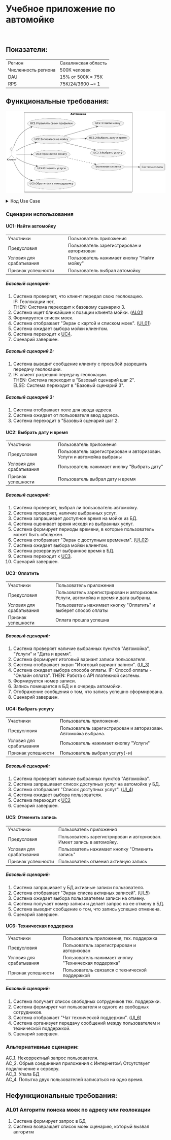 # Учебное приложение по автомойке
<br>

## Показатели:
  <table>
  <tr>
    <td>Регион</td>
    <td>Сахалинская область</td>
  </tr>
  <tr>
    <td>Численность региона</td>
    <td>500К человек</td>
  </tr>
  <tr>
    <td>DAU</td>
    <td>15% от 500К = 75К </td>
  </tr>
  <tr>
    <td>RPS</td>
    <td>75K/24/3600 ~= 1</td>
  </tr>
</table>


## Функциональные требования:
 ![User Case](/material/UserCases.png)

<details>
  <summary>Код Use Case</summary>
  
```plantuml

@startuml
    left to right direction
    actor "Клиент" as client
    rectangle "Система оплаты" as r1
    rectangle "Автомойка" {
        usecase "UC1:Автоизироваться" as UC1
        usecase "UC2:Записаться на мойку" as UC2
        usecase "UC2.3:Выбрать услугу" as UC2.3
        usecase "UC2.2:Выбрать дату и время" as UC2.2
        usecase "UC2.1:Найти мойку" as UC2.1
        usecase "UC3:Произвести оплату" as UC3
        usecase "UC4:Отменить услуги" as UC4
        usecase "UC5:Обратиться в техподдержку" as UC5
        usecase "Платежная система" as US1
    }
      
    client --> UC1
    client --> UC2
    UC2 --> UC2.1
    UC2 --> UC2.2
    UC2 --> UC2.3
    client --> UC3
    client --> UC4
    client --> UC5
    UC3 ..> US1
    US1 --> r1
```
</details>

### Сценарии использования
#### UC1: Найти автомойку
 <table>
  <tr>
    <td>Участники</td>
    <td>Пользователь приложения</td>
  </tr>
  <tr>
    <td>Предусловия</td>
    <td> Пользователь зарегистрирован и авторизован</td>
  </tr>
  <tr>
    <td>Условия для срабатывания</td>
    <td>Пользователь нажимает кнопку "Найти мойку"</td>
  </tr>
  <tr>
    <td>Признак успешности</td>
    <td>Пользователь выбрал автомойку</td>
  </tr>
</table>

##### Базовый сценарий:
1. Система проверяет, что клиент передал свою геолокацию.<br>
IF: Геолокации нет,<br>
THEN: Система переходит к базовому сценарию 3.
2. Система ищет ближайшие к позиции клиента мойки. ([AL01](#al01-алгоритм-поиска-моек-по-адресу-или-геолокации))
3. Формируется список моек.
4. Система отображает "Экран с картой и списком моек". ([UI_01](#ui_1-экран-с-картой-и-списком-моек))
5. Система ожидает выбора мойки клиентом.
6. Система переходит к [UC4](#uc4-выбрать-услугу).
7. Сценарий завершен.

##### Базовый сценарий 2:
1. Система выводит сообщение клиенту с просьбой разрешить передачу геолокации.
2. IF: клиент разрешил передачу геолокации.<br>
THEN: Система переходит в "Базовый сценарий шаг 2".<br>
ELSE: Система переходит в "Базовый сценарий 3".

##### Базовый сценарий 3:
1. Система отображает поле для ввода адреса.
2. Система ожидает от пользователя ввод адреса.
3. Система переходит в "Базовый сценарий шаг 2.



<!-- ///////////////////////////////////////////////////////////////////////////////////////////////////////////////////////////// -->



#### UC2: Выбрать дату и время

<table>
  <tr>
    <td>Участники</td>
    <td>Пользователь приложения</td>
  </tr>
  <tr>
    <td>Предусловия</td>
    <td> Пользователь зарегистрирован и авторизован. Услуги и автомойка выбраны</td>
  </tr>
  <tr>
    <td>Условия для срабатывания</td>
    <td>Пользователь нажимает кнопку "Выбрать дату"</td>
  </tr>
  <tr>
    <td>Признак успешности</td>
    <td>Пользователь выбрал дату и время</td>
  </tr>
</table>

##### Базовый сценарий:
1. Система проверяет, выбрал ли пользователь автомойку.
2. Система проверяет, наличие выбранных услуг.
3. Система запрашивает доступное время на мойке из БД.
4. Система оценивает время исходя из выбранных услуг.
5. Система формирует периоды времени, в которые пользователь может быть обслужен.
6. Система отображает "Экран с доступным временем". ([UI_02](#ui_2-экран-с-доступным-временем))
7. Система ожидает выбора мойки клиентом.
8. Система резервирует выбранное время в БД.
9. Система переходит к [UC3](#uc3-оплатить).
10. Сценарий завершен.



<!-- ///////////////////////////////////////////////////////////////////////////////////////////////////////////////////////////// -->

#### UC3: Оплатить

<table>
  <tr>
    <td>Участники</td>
    <td>Пользователь приложения</td>
  </tr>
  <tr>
    <td>Предусловия</td>
    <td> Пользователь зарегистрирован и авторизован. Услуги, автомойка и время и дата выбраны.</td>
  </tr>
  <tr>
    <td>Условия для срабатывания</td>
    <td>Пользователь нажимает кнопку "Оплатить" и выберет способ оплаты</td>
  </tr>
  <tr>
    <td>Признак успешности</td>
    <td>Оплата прошла успешна</td>
  </tr>
</table>

##### Базовый сценарий:
1. Система проверяет наличие выбранных пунктов "Автомойка", "Услуги" и "Дата и время".
2. Система формирует итоговый вариант записи пользователя.
3. Система отображает экран "Итоговый вариант записи". ([UI_3](#ui_3-экран-с-доступным-временем))
4. Система ожидает выбора способа оплаты.
IF: Способ оплаты - "Онлайн оплата".
THEN:  Работа с API платежной системы.
6. Формируется номер записи.
7. Запись помещается в БД и в очередь автомойки.
8. Отображение сообщения о том, что запись успешно сформирована.
9. Сценарий завершен.


<!-- ///////////////////////////////////////////////////////////////////////////////////////////////////////////////////////////// -->

#### UC4: Выбрать услугу

<table>
  <tr>
    <td>Участники</td>
    <td>Пользователь приложения. </td>
  </tr>
  <tr>
    <td>Предусловия</td>
    <td> Пользователь зарегистрирован и авторизован. Автомойка выбрана.</td>
  </tr>
  <tr>
    <td>Условия для срабатывания</td>
    <td>Пользователь нажимает кнопку "Услуги"</td>
  </tr>
  <tr>
    <td>Признак успешности</td>
    <td>Пользователь выбрал услугу(-и)</td>
  </tr>
</table>

##### Базовый сценарий:
1. Система проверяет наличие выбранных пунктов "Автомойка".
2. Система запрашивает список доступных услуг на автомойке у БД.
3. Система отображает "Список доступных услуг". ([UI_4](#ui_4-экран-с-доступным-временем))
4. Система ожидает выбора пользователя.
5. Система переходит к  [UC2](#uc2-выбрать-дату-и-время)
6. Сценарий завершен.


<!-- ///////////////////////////////////////////////////////////////////////////////////////////////////////////////////////////// -->



#### UC5: Отменить запись

<table>
  <tr>
    <td>Участники</td>
    <td>Пользователь приложения</td>
  </tr>
  <tr>
    <td>Предусловия</td>
    <td> Пользователь зарегистрирован и авторизован. Имеет запись в автомойку.</td>
  </tr>
  <tr>
    <td>Условия для срабатывания</td>
    <td>Пользователь нажимает кнопку "Отменить запись"</td>
  </tr>
  <tr>
    <td>Признак успешности</td>
    <td>Пользователь отменил активную запись</td>
  </tr>
</table>

##### Базовый сценарий:
1. Система запрашивает у БД активные записи пользователя.
2. Система отображает "Экран списка активных записей". ([UI_5](#ui_5-экран-с-доступным-временем))
3. Система ожидает выбора пользователем записи на отмену.
4. Система получает номер записи и делает запрос на ее отмену в БД.
5. Система выводит сообщение о том, что запись успешно отменена.
6. Сценарий завершен.


<!-- ///////////////////////////////////////////////////////////////////////////////////////////////////////////////////////////// -->





#### UC6: Техническая поддержка

<table>
  <tr>
    <td>Участники</td>
    <td>Пользователь приложения, тех. поддержка</td>
  </tr>
  <tr>
    <td>Предусловия</td>
    <td> Пользователь зарегистрирован и авторизован</td>
  </tr>
  <tr>
    <td>Условия для срабатывания</td>
    <td>Пользователь нажимает кнопку "Техническая поддержка"</td>
  </tr>
  <tr>
    <td>Признак успешности</td>
    <td>Пользователь связался с технической поддержкой</td>
  </tr>
</table>

##### Базовый сценарий:
1. Система получает список свободных сотрудников тех. поддержки.
2. Система формирует чат пользователя и одного из свободных сотрудников.
3. Система отображает "Чат технической поддержки". ([UI_6](#ui_6-экран-с-доступным-временем))
4. Система организует передачу сообщений между пользователем и технической поддержкой.
5. Сценарий завершен.


<!-- ///////////////////////////////////////////////////////////////////////////////////////////////////////////////////////////// -->






### Альтернативные сценарии:
AC_1. Некорректный запрос пользователя. <br>
АС_2. Обрыв соединения приложения с Интернетом\ Отсутствует подключение к серверу. <br>
АС_3. Упала БД<br>
AC_4. Попытка двух пользователей записаться на одно время.


## Нефункциональные требования:

### AL01 Алгоритм поиска моек по адресу или геолокации
1. Система формирует запрос в БД
2. Система возвращает список моек сценарию, который вызвал алгоритм
